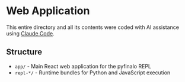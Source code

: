 # Web Application

This entire directory and all its contents were coded with AI assistance using [Claude Code](https://claude.ai/code).

## Structure

- `app/` - Main React web application for the pyfinalo REPL
- `repl-*/` - Runtime bundles for Python and JavaScript execution
